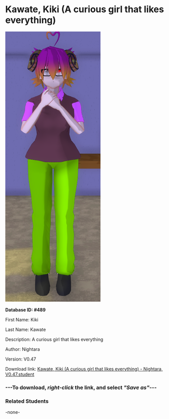 # Kawate, Kiki (A curious girl that likes everything)

<img src="Files/Kawate, Kiki (A curious girl that likes everything).png" title="Kawate, Kiki (A curious girl that likes everything) - Nightara, V0.47">

**Database ID: #489**

First Name: Kiki

Last Name: Kawate

Description: A curious girl that likes everything

Author: Nightara

Version: V0.47

Download link: <a href="https://raw.githubusercontent.com/Arbiter1223/Daigaku-Gurashi-Custom-Students/master/Students/Files/Kawate%2C%20Kiki%20(A%20curious%20girl%20that%20likes%20everything)%20-%20Nightara%2C%20V0.47.student">Kawate, Kiki (A curious girl that likes everything) - Nightara, V0.47.student</a>

### ---**To download, _right-click_ the link, and select _"Save as"_**---

### Related Students

-none-
